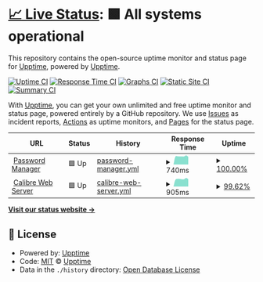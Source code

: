 # [📈 Live Status](https://upptime.github.io/upptime): <!--live status--> **🟩 All systems operational**

This repository contains the open-source uptime monitor and status page for [Upptime](https://upptime.js.org), powered by [Upptime](https://github.com/upptime/upptime).

[![Uptime CI](https://github.com/edwinclement08/upptime/workflows/Uptime%20CI/badge.svg)](https://github.com/edwinclement08/upptime/actions?query=workflow%3A%22Uptime+CI%22)
[![Response Time CI](https://github.com/edwinclement08/upptime/workflows/Response%20Time%20CI/badge.svg)](https://github.com/edwinclement08/upptime/actions?query=workflow%3A%22Response+Time+CI%22)
[![Graphs CI](https://github.com/edwinclement08/upptime/workflows/Graphs%20CI/badge.svg)](https://github.com/edwinclement08/upptime/actions?query=workflow%3A%22Graphs+CI%22)
[![Static Site CI](https://github.com/edwinclement08/upptime/workflows/Static%20Site%20CI/badge.svg)](https://github.com/edwinclement08/upptime/actions?query=workflow%3A%22Static+Site+CI%22)
[![Summary CI](https://github.com/edwinclement08/upptime/workflows/Summary%20CI/badge.svg)](https://github.com/edwinclement08/upptime/actions?query=workflow%3A%22Summary+CI%22)

With [Upptime](https://upptime.js.org), you can get your own unlimited and free uptime monitor and status page, powered entirely by a GitHub repository. We use [Issues](https://github.com/upptime/upptime/issues) as incident reports, [Actions](https://github.com/edwinclement08/upptime/actions) as uptime monitors, and [Pages](https://upptime.github.io/upptime) for the status page.

<!--start: status pages-->
<!-- This summary is generated by Upptime (https://github.com/upptime/upptime) -->
<!-- Do not edit this manually, your changes will be overwritten -->
<!-- prettier-ignore -->
| URL | Status | History | Response Time | Uptime |
| --- | ------ | ------- | ------------- | ------ |
| <img alt="" src="https://favicons.githubusercontent.com/pass.edwinclement08.com" height="13"> [Password Manager](https://pass.edwinclement08.com/) | 🟩 Up | [password-manager.yml](https://github.com/edwinclement08/upptime/commits/HEAD/history/password-manager.yml) | <details><summary><img alt="Response time graph" src="./graphs/password-manager/response-time-week.png" height="20"> 740ms</summary><br><a href="https://edwinclement08.github.io/upptime/history/password-manager"><img alt="Response time 769" src="https://img.shields.io/endpoint?url=https%3A%2F%2Fraw.githubusercontent.com%2Fedwinclement08%2Fupptime%2FHEAD%2Fapi%2Fpassword-manager%2Fresponse-time.json"></a><br><a href="https://edwinclement08.github.io/upptime/history/password-manager"><img alt="24-hour response time 696" src="https://img.shields.io/endpoint?url=https%3A%2F%2Fraw.githubusercontent.com%2Fedwinclement08%2Fupptime%2FHEAD%2Fapi%2Fpassword-manager%2Fresponse-time-day.json"></a><br><a href="https://edwinclement08.github.io/upptime/history/password-manager"><img alt="7-day response time 740" src="https://img.shields.io/endpoint?url=https%3A%2F%2Fraw.githubusercontent.com%2Fedwinclement08%2Fupptime%2FHEAD%2Fapi%2Fpassword-manager%2Fresponse-time-week.json"></a><br><a href="https://edwinclement08.github.io/upptime/history/password-manager"><img alt="30-day response time 755" src="https://img.shields.io/endpoint?url=https%3A%2F%2Fraw.githubusercontent.com%2Fedwinclement08%2Fupptime%2FHEAD%2Fapi%2Fpassword-manager%2Fresponse-time-month.json"></a><br><a href="https://edwinclement08.github.io/upptime/history/password-manager"><img alt="1-year response time 769" src="https://img.shields.io/endpoint?url=https%3A%2F%2Fraw.githubusercontent.com%2Fedwinclement08%2Fupptime%2FHEAD%2Fapi%2Fpassword-manager%2Fresponse-time-year.json"></a></details> | <details><summary><a href="https://edwinclement08.github.io/upptime/history/password-manager">100.00%</a></summary><a href="https://edwinclement08.github.io/upptime/history/password-manager"><img alt="All-time uptime 100.00%" src="https://img.shields.io/endpoint?url=https%3A%2F%2Fraw.githubusercontent.com%2Fedwinclement08%2Fupptime%2FHEAD%2Fapi%2Fpassword-manager%2Fuptime.json"></a><br><a href="https://edwinclement08.github.io/upptime/history/password-manager"><img alt="24-hour uptime 100.00%" src="https://img.shields.io/endpoint?url=https%3A%2F%2Fraw.githubusercontent.com%2Fedwinclement08%2Fupptime%2FHEAD%2Fapi%2Fpassword-manager%2Fuptime-day.json"></a><br><a href="https://edwinclement08.github.io/upptime/history/password-manager"><img alt="7-day uptime 100.00%" src="https://img.shields.io/endpoint?url=https%3A%2F%2Fraw.githubusercontent.com%2Fedwinclement08%2Fupptime%2FHEAD%2Fapi%2Fpassword-manager%2Fuptime-week.json"></a><br><a href="https://edwinclement08.github.io/upptime/history/password-manager"><img alt="30-day uptime 100.00%" src="https://img.shields.io/endpoint?url=https%3A%2F%2Fraw.githubusercontent.com%2Fedwinclement08%2Fupptime%2FHEAD%2Fapi%2Fpassword-manager%2Fuptime-month.json"></a><br><a href="https://edwinclement08.github.io/upptime/history/password-manager"><img alt="1-year uptime 100.00%" src="https://img.shields.io/endpoint?url=https%3A%2F%2Fraw.githubusercontent.com%2Fedwinclement08%2Fupptime%2FHEAD%2Fapi%2Fpassword-manager%2Fuptime-year.json"></a></details>
| <img alt="" src="https://favicons.githubusercontent.com/books.edwinclement08.com" height="13"> [Calibre Web Server](https://books.edwinclement08.com/) | 🟩 Up | [calibre-web-server.yml](https://github.com/edwinclement08/upptime/commits/HEAD/history/calibre-web-server.yml) | <details><summary><img alt="Response time graph" src="./graphs/calibre-web-server/response-time-week.png" height="20"> 905ms</summary><br><a href="https://edwinclement08.github.io/upptime/history/calibre-web-server"><img alt="Response time 997" src="https://img.shields.io/endpoint?url=https%3A%2F%2Fraw.githubusercontent.com%2Fedwinclement08%2Fupptime%2FHEAD%2Fapi%2Fcalibre-web-server%2Fresponse-time.json"></a><br><a href="https://edwinclement08.github.io/upptime/history/calibre-web-server"><img alt="24-hour response time 876" src="https://img.shields.io/endpoint?url=https%3A%2F%2Fraw.githubusercontent.com%2Fedwinclement08%2Fupptime%2FHEAD%2Fapi%2Fcalibre-web-server%2Fresponse-time-day.json"></a><br><a href="https://edwinclement08.github.io/upptime/history/calibre-web-server"><img alt="7-day response time 905" src="https://img.shields.io/endpoint?url=https%3A%2F%2Fraw.githubusercontent.com%2Fedwinclement08%2Fupptime%2FHEAD%2Fapi%2Fcalibre-web-server%2Fresponse-time-week.json"></a><br><a href="https://edwinclement08.github.io/upptime/history/calibre-web-server"><img alt="30-day response time 918" src="https://img.shields.io/endpoint?url=https%3A%2F%2Fraw.githubusercontent.com%2Fedwinclement08%2Fupptime%2FHEAD%2Fapi%2Fcalibre-web-server%2Fresponse-time-month.json"></a><br><a href="https://edwinclement08.github.io/upptime/history/calibre-web-server"><img alt="1-year response time 997" src="https://img.shields.io/endpoint?url=https%3A%2F%2Fraw.githubusercontent.com%2Fedwinclement08%2Fupptime%2FHEAD%2Fapi%2Fcalibre-web-server%2Fresponse-time-year.json"></a></details> | <details><summary><a href="https://edwinclement08.github.io/upptime/history/calibre-web-server">99.62%</a></summary><a href="https://edwinclement08.github.io/upptime/history/calibre-web-server"><img alt="All-time uptime 97.38%" src="https://img.shields.io/endpoint?url=https%3A%2F%2Fraw.githubusercontent.com%2Fedwinclement08%2Fupptime%2FHEAD%2Fapi%2Fcalibre-web-server%2Fuptime.json"></a><br><a href="https://edwinclement08.github.io/upptime/history/calibre-web-server"><img alt="24-hour uptime 97.35%" src="https://img.shields.io/endpoint?url=https%3A%2F%2Fraw.githubusercontent.com%2Fedwinclement08%2Fupptime%2FHEAD%2Fapi%2Fcalibre-web-server%2Fuptime-day.json"></a><br><a href="https://edwinclement08.github.io/upptime/history/calibre-web-server"><img alt="7-day uptime 99.62%" src="https://img.shields.io/endpoint?url=https%3A%2F%2Fraw.githubusercontent.com%2Fedwinclement08%2Fupptime%2FHEAD%2Fapi%2Fcalibre-web-server%2Fuptime-week.json"></a><br><a href="https://edwinclement08.github.io/upptime/history/calibre-web-server"><img alt="30-day uptime 93.89%" src="https://img.shields.io/endpoint?url=https%3A%2F%2Fraw.githubusercontent.com%2Fedwinclement08%2Fupptime%2FHEAD%2Fapi%2Fcalibre-web-server%2Fuptime-month.json"></a><br><a href="https://edwinclement08.github.io/upptime/history/calibre-web-server"><img alt="1-year uptime 97.38%" src="https://img.shields.io/endpoint?url=https%3A%2F%2Fraw.githubusercontent.com%2Fedwinclement08%2Fupptime%2FHEAD%2Fapi%2Fcalibre-web-server%2Fuptime-year.json"></a></details>

<!--end: status pages-->

[**Visit our status website →**](https://upptime.github.io/upptime)

## 📄 License

- Powered by: [Upptime](https://github.com/upptime/upptime)
- Code: [MIT](./LICENSE) © [Upptime](https://upptime.js.org)
- Data in the `./history` directory: [Open Database License](https://opendatacommons.org/licenses/odbl/1-0/)
